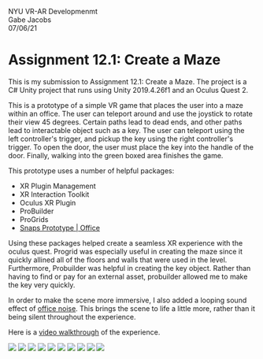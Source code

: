 NYU VR-AR Developmenmt  
Gabe Jacobs   
07/06/21  
# Assignment 12.1: Create a Maze  

This is my submission to Assignment 12.1: Create a Maze. The project is a C# Unity project that runs using Unity 2019.4.26f1 and an Oculus Quest 2.  
  
  This is a prototype of a simple VR game that places the user into a maze within an office. The user can teleport around and use the joystick to rotate their view 45 degrees. Certain paths lead to dead ends, and other paths lead to interactable object such as a key. The user can teleport using the left controller's trigger, and pickup the key using the right controller's trigger. To open the door, the user must place the key into the handle of the door. Finally, walking into the green boxed area finishes the game.
  
  This prototype uses a number of helpful packages:  
  - XR Plugin Management
  - XR Interaction Toolkit
  - Oculus XR Plugin
  - ProBuilder
  - ProGrids
  - [Snaps Prototype | Office](https://assetstore.unity.com/packages/3d/environments/snaps-prototype-office-137490)

Using these packages helped create a seamless XR experience with the oculus quest. Progrid was especially useful in creating the maze since it quickly allined all of the floors and walls that were used in the level. Furthermore, Probuilder was helpful in creating the key object. Rather than having to find or pay for an external asset, probuilder allowed me to make the key very quickly.

  In order to make the scene more immersive, I also added a looping sound effect of [office noise](https://www.soundsnap.com/office_wardrop_lite_voices_activity_4). This brings the scene to life a little more, rather than it being silent throughout the experience.
  
  Here is a [video walkthrough](https://drive.google.com/file/d/1-2rizCVzm83JwTTY8G615JEkudONS1_L/view?usp=sharing) of the experience.
  
  ![](https://i.imgur.com/lTcWhlp.png)
  ![](https://i.imgur.com/XH6ISQv.png)
  ![](https://i.imgur.com/gYnMyzR.png)
  ![](https://i.imgur.com/3lt4zlB.png)
  ![](https://i.imgur.com/7cs5q0e.png)
  ![](https://i.imgur.com/uewS7qh.png)
  ![](https://i.imgur.com/iD9v62y.png)
  ![](https://i.imgur.com/F003I4d.png)
  ![](https://i.imgur.com/zwbphjc.png)
  ![](https://i.imgur.com/qDAkdlU.png)

